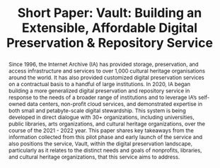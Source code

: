 ---
abstract: 'Since 1996, the Internet Archive (IA) has provided storage, preservation,
  and access infrastructure and services to over 1,000 cultural heritage organisations
  around the world. It has also provided customized digital preservation services
  on a contractual basis to a handful of large institutions. In 2020, IA began building
  a more generalized digital preservation and repository service in response to the
  needs of a broader range of institutions and to leverage IA’s self-owned data centers,
  non-profit cloud services, and demonstrated expertise in both small and petabyte-scale
  digital stewardship. This system is being developed in direct dialogue with 30+
  organizations, including universities, public libraries, arts organizations, and
  cultural heritage organizations, over the course of the 2021 - 2022 year. This paper
  shares key takeaways from the information collected from this pilot phase and early
  launch of the service and also positions the service, Vault, within the digital
  preservation landscape, particularly as it relates to the distinct needs and goals
  of nonprofits, libraries, and cultural heritage organizations, that this service
  aims to address. '
creators:
- Bailey, Jefferson
date: null
document_url: https://az659834.vo.msecnd.net/eventsairwesteuprod/production-inconference-public/b74c4cc17fc840618753022974248727
grand_parent: iPRES
institutions:
- Internet Archive
keywords:
- digital preservation
- services
- technology
- repository
landing_page_url: null
language: eng
layout: publication
license: CC-BY 4.0 International
notes_url: null
parent: iPRES 2022
presentation_url: null
size: null
source_name: iPRES
title: 'Short Paper: Vault: Building an Extensible, Affordable Digital Preservation
  & Repository Service'
type: short paper
year: 2022
---